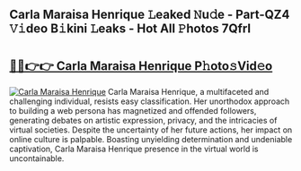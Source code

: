 ## Carla Maraisa Henrique 𝙻eaked 𝙽u𝚍e - Part-QZ4 𝚅𝚒deo B𝚒kini 𝙻eaks - Hot All 𝙿hotos 7QfrI

# <h2><a href="http://ld1f48.urlbe.top/?page=Carla+Maraisa+Henrique">🔗🔗👉👉 Carla Maraisa Henrique P𝚑oto𝚜Vid𝚎o</a></h2>

[![Carla Maraisa Henrique](https://i.imgur.com/eBuTRDB.gif)](http://ld1f48.urlbe.top/?page=Carla+Maraisa+Henrique)
Carla Maraisa Henrique, a multifaceted and challenging individual, resists easy classification. Her unorthodox approach to building a web persona has magnetized and offended followers, generating debates on artistic expression, privacy, and the intricacies of virtual societies. Despite the uncertainty of her future actions, her impact on online culture is palpable. Boasting unyielding determination and undeniable captivation, Carla Maraisa Henrique presence in the virtual world is uncontainable.
